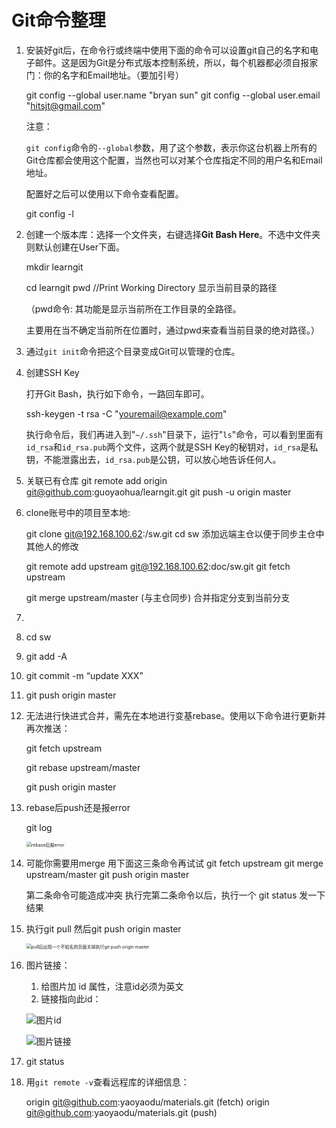 # Git命令整理

1. 安装好git后，在命令行或终端中使用下面的命令可以设置git自己的名字和电子邮件。这是因为Git是分布式版本控制系统，所以，每个机器都必须自报家门：你的名字和Email地址。（要加引号）

   git config --global user.name "bryan sun"
   git config --global user.email "hitsjt@gmail.com"

   注意：

   `git config`命令的`--global`参数，用了这个参数，表示你这台机器上所有的Git仓库都会使用这个配置，当然也可以对某个仓库指定不同的用户名和Email地址。

   配置好之后可以使用以下命令查看配置。

   git config -l

2. 创建一个版本库：选择一个文件夹，右键选择**Git Bash Here**。不选中文件夹则默认创建在User下面。

   mkdir learngit

   cd learngit
   pwd                                        //Print Working Directory 显示当前目录的路径

   （pwd命令: 其功能是显示当前所在工作目录的全路径。

   主要用在当不确定当前所在位置时，通过pwd来查看当前目录的绝对路径。）

3. 通过`git init`命令把这个目录变成Git可以管理的仓库。

4. 创建SSH Key

   打开Git Bash，执行如下命令，一路回车即可。

   ssh-keygen -t rsa -C "youremail@example.com"

   执行命令后，我们再进入到"`~/.ssh`"目录下，运行"`ls`"命令，可以看到里面有`id_rsa`和`id_rsa.pub`两个文件，这两个就是SSH Key的秘钥对，`id_rsa`是私钥，不能泄露出去，`id_rsa.pub`是公钥，可以放心地告诉任何人。

6. 关联已有仓库
   git remote add origin git@github.com:guoyaohua/learngit.git
   git push -u origin master

7. clone账号中的项目至本地:       

   git clone git@192.168.100.62:<user name>/sw.git 
   cd sw
   添加远端主仓以便于同步主仓中其他人的修改     

   git remote add upstream git@192.168.100.62:doc/sw.git 
   git fetch upstream 

   git merge upstream/master  (与主仓同步) 合并指定分支到当前分支

8. 

9. cd sw

10. git add -A

11. git commit -m “update XXX”

12. git push origin master

13. 无法进行快进式合并，需先在本地进行变基rebase。使用以下命令进行更新并再次推送：

    git fetch upstream 

    git rebase upstream/master 

    git push origin master

14. rebase后push还是报error

    git log

    <img src="https://i.loli.net/2021/07/27/K9MwQ4ACtkO5YRc.png" alt="rebase后报error" style="zoom: 50%;" />

15. 可能你需要用merge  用下面这三条命令再试试
    git fetch upstream
    git merge upstream/master
    git push origin master
    
    第二条命令可能造成冲突
    执行完第二条命令以后，执行一个  git status 发一下结果

16. 执行git pull 然后git push origin master

    <img src="https://i.loli.net/2021/07/27/xPnl16VN8JMRTwB.png" alt="pull后出现一个不知名的页面关掉执行git push origin master" style="zoom:50%;" />

17. 图片链接：

    1. 给图片加 id 属性，注意id必须为英文
    2. 链接指向此id：

    ![图片id](https://i.loli.net/2021/07/27/KeGHD3lryV4dQcL.png)

    ![图片链接](https://i.loli.net/2021/07/27/vAEUB4S3y5u12mX.png)

18. git status

19. 用`git remote -v`查看远程库的详细信息：

    origin  git@github.com:yaoyaodu/materials.git (fetch)
    origin  git@github.com:yaoyaodu/materials.git (push)



